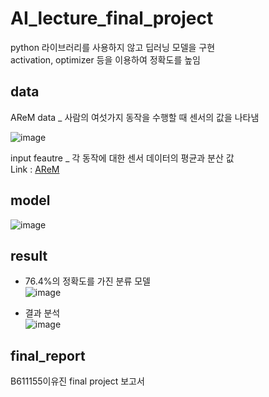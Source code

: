 # AI_lecture_final_project
python 라이브러리를 사용하지 않고 딥러닝 모델을 구현  
activation, optimizer 등을 이용하여 정확도를 높임

## data 
AReM data _ 사람의 여섯가지 동작을 수행할 때 센서의 값을 나타냄  

![image](https://user-images.githubusercontent.com/43367868/102026299-6ae08600-3de0-11eb-9bcc-ad0803387a55.png)

input feautre _ 각 동작에 대한 센서 데이터의 평균과 분산 값  
Link : [AReM](https://archive.ics.uci.edu/ml/datasets/Activity+Recognition+system+based+on+Multisensor+data+fusion+(AReM), "download link")

## model  
![image](https://user-images.githubusercontent.com/43367868/114256902-73944200-99f7-11eb-9627-94e855b4586e.png)

## result  
- 76.4%의 정확도를 가진 분류 모델  
![image](https://user-images.githubusercontent.com/43367868/114256942-a50d0d80-99f7-11eb-9f9e-e146b12a186f.png)  

- 결과 분석  
![image](https://user-images.githubusercontent.com/43367868/114256978-c66df980-99f7-11eb-87f1-069ffe910868.png)

## final_report
B611155이유진 final project 보고서
